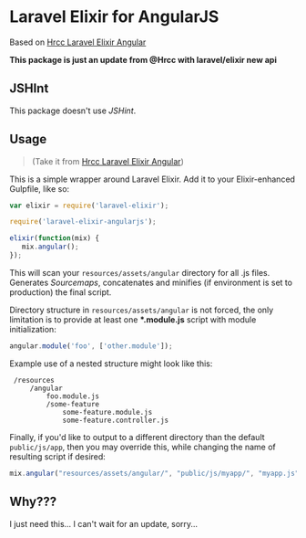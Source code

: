 # Laravel Elixir for AngularJS

Based on [Hrcc Laravel Elixir Angular](https://github.com/HRcc/laravel-elixir-angular)

**This package is just an update from @Hrcc with laravel/elixir new api**

## JSHInt
This package doesn't use *JSHint*.

## Usage
> (Take it from [Hrcc Laravel Elixir Angular](https://github.com/HRcc/laravel-elixir-angular))

This is a simple wrapper around Laravel Elixir. Add it to your Elixir-enhanced Gulpfile, like so:

```javascript
var elixir = require('laravel-elixir');

require('laravel-elixir-angularjs');

elixir(function(mix) {
   mix.angular();
});
```
This will scan your `resources/assets/angular` directory for all .js files. Generates *Sourcemaps*,  concatenates and minifies (if environment is set to production) the final script.

Directory structure in `resources/assets/angular` is not forced, the only limitation is to provide at least one **\*.module.js** script with module initialization:

```javascript
angular.module('foo', ['other.module']);
```

Example use of a nested structure might look like this:
```
 /resources
     /angular
         foo.module.js
         /some-feature
             some-feature.module.js
             some-feature.controller.js
```

Finally, if you'd like to output to a different directory than the default `public/js/app`, then you may override this, while changing the name of resulting script if desired:

```javascript
mix.angular("resources/assets/angular/", "public/js/myapp/", "myapp.js");
```

## Why???
I just need this... I can't wait for an update, sorry...
